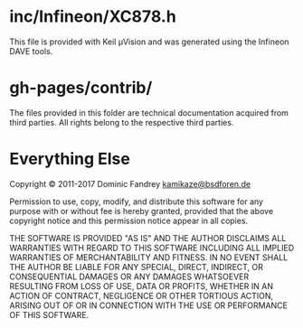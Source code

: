 inc/Infineon/XC878.h
====================

This file is provided with Keil µVision and was generated using the Infineon
DAVE tools.

gh-pages/contrib/
=================

The files provided in this folder are technical documentation acquired from
third parties. All rights belong to the respective third parties.

Everything Else
===============

Copyright © 2011-2017 Dominic Fandrey <kamikaze@bsdforen.de>

Permission to use, copy, modify, and distribute this software for any
purpose with or without fee is hereby granted, provided that the above
copyright notice and this permission notice appear in all copies.

THE SOFTWARE IS PROVIDED "AS IS" AND THE AUTHOR DISCLAIMS ALL WARRANTIES
WITH REGARD TO THIS SOFTWARE INCLUDING ALL IMPLIED WARRANTIES OF
MERCHANTABILITY AND FITNESS. IN NO EVENT SHALL THE AUTHOR BE LIABLE FOR
ANY SPECIAL, DIRECT, INDIRECT, OR CONSEQUENTIAL DAMAGES OR ANY DAMAGES
WHATSOEVER RESULTING FROM LOSS OF USE, DATA OR PROFITS, WHETHER IN AN
ACTION OF CONTRACT, NEGLIGENCE OR OTHER TORTIOUS ACTION, ARISING OUT OF
OR IN CONNECTION WITH THE USE OR PERFORMANCE OF THIS SOFTWARE.
